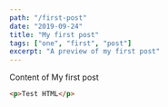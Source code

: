 ```yaml
---
path: "/first-post"
date: "2019-09-24"
title: "My first post"
tags: ["one", "first", "post"]
excerpt: "A preview of my first post"
---
```


Content of My first post

```html
<p>Test HTML</p>
```

